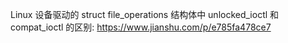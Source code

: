 Linux 设备驱动的 struct file_operations 结构体中 unlocked_ioctl 和 compat_ioctl 的区别: https://www.jianshu.com/p/e785fa478ce7